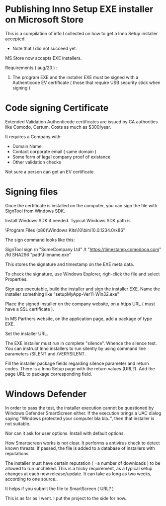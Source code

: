 # Publishing Inno Setup EXE installer on Microsoft Store

This is a compilation of info I collected on how to get a 
Inno Setup installer accepted.

* Note that I did not succeed yet.

MS Store now accepts EXE installers.

Requirements ( aug/23 ) :

1) The program EXE and the installer EXE must be signed with a 
Authenticode EV certificate ( those that require USB security stick when signing )

# Code signing Certificate 

Extended Validation Authenticode certificates are issued by CA authorities
like Comodo, Certum. Costs as much as $300/year.

It requires a Company with:

* Domain Name
* Contact corporate email ( same domain )
* Some form of legal company proof of existance
* Other validation checks

Not sure a person can get an EV certificate.

# Signing files

Once the certificate is installed on the computer, 
you can sign the file with SignTool from Windows SDK. 

Install Windows SDK if needed.
Typical Windows SDK path is 

\Program Files (x86)\Windows Kits\10\bin\10.0.1234.0\x86"              

The sign command looks like this:

SignTool sign /n "SomeCompany Ltd" /t "https://timestamp.comodoca.com" /fd SHA256 "path\filename.exe"

This stores the signature and timestamp on the EXE meta data.

To check the signature, use Windows Explorer, righ-click the file and select Properties.

Sign app executable, build the installer and sign the installer EXE.
Name the installer something like "setupMyApp-Ver11-Win32.exe"

Place the signed installer on the company website, on a https URL ( must have a SSL certificate ).

In MS Partners website, on the application page, add a package of type EXE.

Set the installer URL.

The EXE installer  must run in complete "silence". Whence the silence test.
You can instruct Inno installers to run silently by using command line  
parameters /SILENT and /VERYSILENT.

Fill the installer package fields regarding silence parameter
and return codes. There is a Inno Setup page with the return values (URL?).
Add the page URL to package corresponding field.

# Windows Defender 

In order to pass the test, the installer execution cannot be questioned 
by Windows Defender SmartScreen either. If the execution brings a UAC
dialog saying "Windows protected your computer bla bla..", then that
installer is not suitable.

Nor can it ask for user options. Install with default options.

How Smartscreen works is not clear. It performs a antivirus check
to detect known threats. If passed, the file is added to a database 
of installers with reputations. 

The installer must have certain reputation ( =a number of downloads ) 
to be allowed to run uncheked. This is a tricky requirement, as a 
typical setup changes at each new release/update. 
It can take as long as two weeks, according to one source..

It helps if you submit the file to SmartScreen ( URL? ) 

This is as far as I went. I put the project to the side for now..




